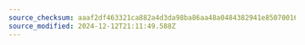 ```yaml
---
source_checksum: aaaf2df463321ca882a4d3da98ba86aa48a0484382941e850700163987fca33d
source_modified: 2024-12-12T21:11:49.588Z
---
```


